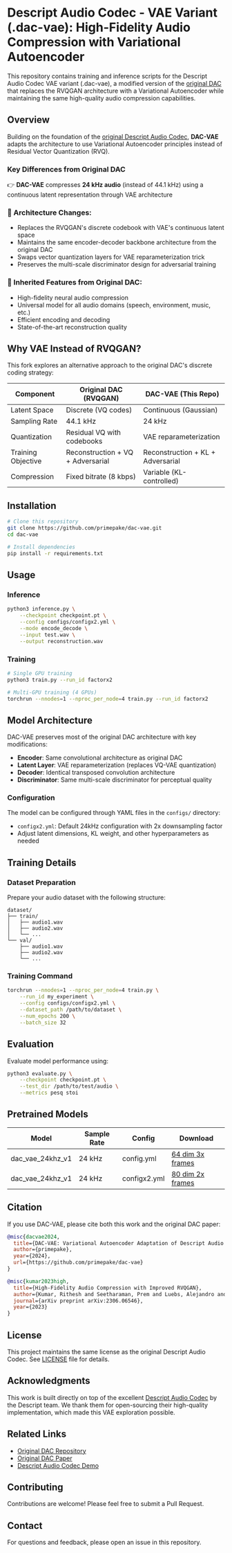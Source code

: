 # Descript Audio Codec - VAE Variant (.dac-vae): High-Fidelity Audio Compression with Variational Autoencoder

This repository contains training and inference scripts for the Descript Audio Codec VAE variant (.dac-vae), a modified version of the [original DAC](https://github.com/descriptinc/descript-audio-codec) that replaces the RVQGAN architecture with a Variational Autoencoder while maintaining the same high-quality audio compression capabilities.

## Overview

Building on the foundation of the [original Descript Audio Codec](https://github.com/descriptinc/descript-audio-codec), **DAC-VAE** adapts the architecture to use Variational Autoencoder principles instead of Residual Vector Quantization (RVQ).

### Key Differences from Original DAC

👉 **DAC-VAE** compresses **24 kHz audio** (instead of 44.1 kHz) using a continuous latent representation through VAE architecture

### 🔄 Architecture Changes:

- Replaces the RVQGAN's discrete codebook with VAE's continuous latent space
- Maintains the same encoder-decoder backbone architecture from the original DAC
- Swaps vector quantization layers for VAE reparameterization trick
- Preserves the multi-scale discriminator design for adversarial training

### 🎯 Inherited Features from Original DAC:

- High-fidelity neural audio compression
- Universal model for all audio domains (speech, environment, music, etc.)
- Efficient encoding and decoding
- State-of-the-art reconstruction quality

## Why VAE Instead of RVQGAN?

This fork explores an alternative approach to the original DAC's discrete coding strategy:

| Component | Original DAC (RVQGAN) | DAC-VAE (This Repo) |
|-----------|----------------------|---------------------|
| Latent Space | Discrete (VQ codes) | Continuous (Gaussian) |
| Sampling Rate | 44.1 kHz | 24 kHz |
| Quantization | Residual VQ with codebooks | VAE reparameterization |
| Training Objective | Reconstruction + VQ + Adversarial | Reconstruction + KL + Adversarial |
| Compression | Fixed bitrate (8 kbps) | Variable (KL-controlled) |

## Installation

```bash
# Clone this repository
git clone https://github.com/primepake/dac-vae.git
cd dac-vae

# Install dependencies
pip install -r requirements.txt
```

## Usage

### Inference

```bash
python3 inference.py \
    --checkpoint checkpoint.pt \
    --config configs/configx2.yml \
    --mode encode_decode \
    --input test.wav \
    --output reconstruction.wav
```

### Training

```bash
# Single GPU training
python3 train.py --run_id factorx2

# Multi-GPU training (4 GPUs)
torchrun --nnodes=1 --nproc_per_node=4 train.py --run_id factorx2
```
## Model Architecture

DAC-VAE preserves most of the original DAC architecture with key modifications:

- **Encoder**: Same convolutional architecture as original DAC
- **Latent Layer**: VAE reparameterization (replaces VQ-VAE quantization)
- **Decoder**: Identical transposed convolution architecture  
- **Discriminator**: Same multi-scale discriminator for perceptual quality

### Configuration

The model can be configured through YAML files in the `configs/` directory:

- `configx2.yml`: Default 24kHz configuration with 2x downsampling factor
- Adjust latent dimensions, KL weight, and other hyperparameters as needed

## Training Details

### Dataset Preparation

Prepare your audio dataset with the following structure:
```
dataset/
├── train/
│   ├── audio1.wav
│   ├── audio2.wav
│   └── ...
└── val/
    ├── audio1.wav
    ├── audio2.wav
    └── ...
```

### Training Command

```bash
torchrun --nnodes=1 --nproc_per_node=4 train.py \
    --run_id my_experiment \
    --config configs/configx2.yml \
    --dataset_path /path/to/dataset \
    --num_epochs 200 \
    --batch_size 32
```

## Evaluation

Evaluate model performance using:

```bash
python3 evaluate.py \
    --checkpoint checkpoint.pt \
    --test_dir /path/to/test/audio \
    --metrics pesq stoi
```

## Pretrained Models

| Model | Sample Rate | Config | Download |
|-------|-------------|---------|----------|
| dac_vae_24khz_v1 | 24 kHz | config.yml | [64 dim 3x frames](#) |
| dac_vae_24khz_v1 | 24 kHz | configx2.yml | [80 dim 2x frames](#) |


## Citation

If you use DAC-VAE, please cite both this work and the original DAC paper:

```bibtex
@misc{dacvae2024,
  title={DAC-VAE: Variational Autoencoder Adaptation of Descript Audio Codec},
  author={primepake},
  year={2024},
  url={https://github.com/primepake/dac-vae}
}

@misc{kumar2023high,
  title={High-Fidelity Audio Compression with Improved RVQGAN},
  author={Kumar, Rithesh and Seetharaman, Prem and Luebs, Alejandro and Kumar, Ishaan and Kumar, Kundan},
  journal={arXiv preprint arXiv:2306.06546},
  year={2023}
}
```

## License

This project maintains the same license as the original Descript Audio Codec. See [LICENSE](LICENSE) file for details.

## Acknowledgments

This work is built directly on top of the excellent [Descript Audio Codec](https://github.com/descriptinc/descript-audio-codec) by the Descript team. We thank them for open-sourcing their high-quality implementation, which made this VAE exploration possible.

## Related Links

- [Original DAC Repository](https://github.com/descriptinc/descript-audio-codec)
- [Original DAC Paper](https://arxiv.org/abs/2306.06546)
- [Descript Audio Codec Demo](https://descript.notion.site/Descript-Audio-Codec-11389fce0ce2419891d6591a18f30bfd)

## Contributing

Contributions are welcome! Please feel free to submit a Pull Request.

## Contact

For questions and feedback, please open an issue in this repository.